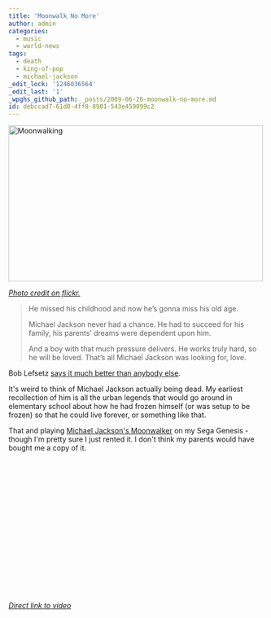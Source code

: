 ```yaml
---
title: 'Moonwalk No More'
author: admin
categories:
  - music
  - world-news
tags:
  - death
  - king-of-pop
  - michael-jackson
_edit_lock: '1246036564'
_edit_last: '1'
_wpghs_github_path: _posts/2009-06-26-moonwalk-no-more.md
id: debccad7-61d0-4ff8-8901-543e459099c2
---
```

<p><img src="https://chrisenns.com/wp-content/uploads/2009/06/2329507744_be7127f70c1.jpg" alt="Moonwalking" title="Moonwalking" width="500" height="307" class="aligncenter size-full wp-image-1724" /></p>
<p><em><a href="http://www.flickr.com/photos/21462523@N07/2329507744/">Photo credit on flickr.</a></em></p>
<blockquote><p>He missed his childhood and now he’s gonna miss his old age.</p>
<p>Michael Jackson never had a chance.  He had to succeed for his family, his parents’ dreams were dependent upon him.</p>
<p>And a boy with that much pressure delivers.  He works truly hard, so he will be loved.  That’s all Michael Jackson was looking for, love.</p></blockquote>
<p>Bob Lefsetz <a href="http://lefsetz.com/wordpress/index.php/archives/2009/06/26/the-king-is-dead/">says it much better than anybody else</a>.</p>
<p>It's weird to think of Michael Jackson actually being dead.  My earliest recollection of him is all the urban legends that would go around in elementary school about how he had frozen himself (or was setup to be frozen) so that he could live forever, or something like that.</p>
<p>That and playing <a href="http://en.wikipedia.org/wiki/Michael_Jackson's_Moonwalker">Michael Jackson's Moonwalker</a> on my Sega Genesis</a> - though I'm pretty sure I just rented it.  I don't think my parents would have bought me a copy of it.</p>
<p><object width="320" height="265"><param name="movie" value="http://www.youtube.com/v/lF89npFbn8g&hl=en&fs=1&rel=0"></param><param name="allowFullScreen" value="true"></param><param name="allowscriptaccess" value="always"></param><embed src="http://www.youtube.com/v/lF89npFbn8g&hl=en&fs=1&rel=0" type="application/x-shockwave-flash" allowscriptaccess="always" allowfullscreen="true" width="320" height="265"></embed></object></p>
<p><em><a href="http://www.youtube.com/watch?v=lF89npFbn8g">Direct link to video</a></em></p>
